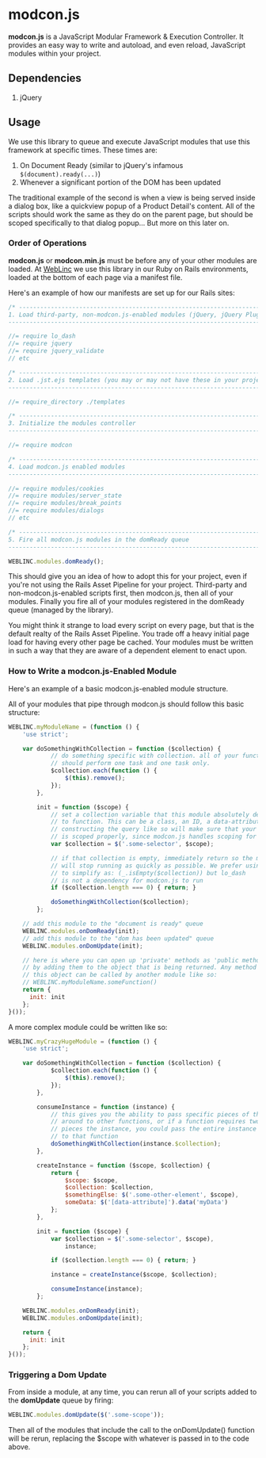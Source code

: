 modcon.js
=========

**modcon.js** is a JavaScript Modular Framework &amp; Execution Controller. It provides an easy way to write and autoload, and even reload, JavaScript modules within your project.

## Dependencies

  1. jQuery

## Usage

We use this library to queue and execute JavaScript modules that use this framework at specific times. These times are:

  1. On Document Ready (similar to jQuery's infamous ```$(document).ready(...)```)
  2. Whenever a significant portion of the DOM has been updated

The traditional example of the second is when a view is being served inside a dialog box, like a quickview popup of a Product Detail's content. All of the scripts should work the same as they do on the parent page, but should be scoped specifically to that dialog popup... But more on this later on.

### Order of Operations

**modcon.js** or **modcon.min.js** must be before any of your other modules are loaded. At [WebLinc](http://weblinc.com) we use this library in our Ruby on Rails environments, loaded at the bottom of each page via a manifest file.

Here's an example of how our manifests are set up for our Rails sites:

```javascript
/* -----------------------------------------------------------------------------
1. Load third-party, non-modcon.js-enabled modules (jQuery, jQuery Plugins, etc)
----------------------------------------------------------------------------- */

//= require lo_dash
//= require jquery
//= require jquery_validate
// etc

/* -----------------------------------------------------------------------------
2. Load .jst.ejs templates (you may or may not have these in your project)
----------------------------------------------------------------------------- */

//= require_directory ./templates

/* -----------------------------------------------------------------------------
3. Initialize the modules controller
----------------------------------------------------------------------------- */

//= require modcon

/* -----------------------------------------------------------------------------
4. Load modcon.js enabled modules
----------------------------------------------------------------------------- */

//= require modules/cookies
//= require modules/server_state
//= require modules/break_points
//= require modules/dialogs
// etc

/* -----------------------------------------------------------------------------
5. Fire all modcon.js modules in the domReady queue
----------------------------------------------------------------------------- */

WEBLINC.modules.domReady();
```

This should give you an idea of how to adopt this for your project, even if you're not using the Rails Asset Pipeline for your project. Third-party and non-modcon.js-enabled scripts first, then modcon.js, then all of your modules. Finally you fire all of your modules registered in the domReady queue (managed by the library).

You might think it strange to load every script on every page, but that is the default realty of the Rails Asset Pipeline. You trade off a heavy initial page load for having every other page be cached. Your modules must be written in such a way that they are aware of a dependent element to enact upon.

### How to Write a modcon.js-Enabled Module

Here's an example of a basic modcon.js-enabled module structure.

All of your modules that pipe through modcon.js should follow this basic structure:

```javascript
WEBLINC.myModuleName = (function () {
    'use strict';

    var doSomethingWithCollection = function ($collection) {
            // do something specific with collection. all of your functions
            // should perform one task and one task only.
            $collection.each(function () {
                $(this).remove();
            });
        },

        init = function ($scope) {
            // set a collection variable that this module absolutely depends on
            // to function. This can be a class, an ID, a data-attribute, etc.
            // constructing the query like so will make sure that your selection
            // is scoped properly, since modcon.js handles scoping for you
            var $collection = $('.some-selector', $scope);

            // if that collection is empty, immediately return so the module
            // will stop running as quickly as possible. We prefer using lo_dash
            // to simplify as: (_.isEmpty($collection)) but lo_dash
            // is not a dependency for modcon.js to run
            if ($collection.length === 0) { return; }

            doSomethingWithCollection($collection);
        };

    // add this module to the "document is ready" queue
    WEBLINC.modules.onDomReady(init);
    // add this module to the "dom has been updated" queue
    WEBLINC.modules.onDomUpdate(init);

    // here is where you can open up 'private' methods as 'public methods'
    // by adding them to the object that is being returned. Any method added to
    // this object can be called by another module like so:
    // WEBLINC.myModuleName.someFunction()
    return {
      init: init
    };
}());
```

A more complex module could be written like so:

```javascript
WEBLINC.myCrazyHugeModule = (function () {
    'use strict';

    var doSomethingWithCollection = function ($collection) {
            $collection.each(function () {
                $(this).remove();
            });
        },

        consumeInstance = function (instance) {
            // this gives you the ability to pass specific pieces of the instance
            // around to other functions, or if a function requires two or more
            // pieces the instance, you could pass the entire instance object
            // to that function
            doSomethingWithCollection(instance.$collection);
        },

        createInstance = function ($scope, $collection) {
            return {
                $scope: $scope,
                $collection: $collection,
                $somethingElse: $('.some-other-element', $scope),
                someData: $('[data-attribute]').data('myData')
            };
        },

        init = function ($scope) {
            var $collection = $('.some-selector', $scope),
                instance;

            if ($collection.length === 0) { return; }

            instance = createInstance($scope, $collection);

            consumeInstance(instance);
        };

    WEBLINC.modules.onDomReady(init);
    WEBLINC.modules.onDomUpdate(init);

    return {
      init: init
    };
}());
```

### Triggering a Dom Update

From inside a module, at any time, you can rerun all of your scripts added to the **domUpdate** queue by firing:

```javascript
WEBLINC.modules.domUpdate($('.some-scope'));
```

Then all of the modules that include the call to the onDomUpdate() function will be rerun, replacing the $scope with whatever is passed in to the code above.
